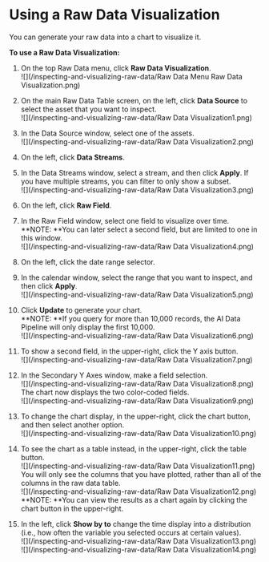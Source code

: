 # Using a Raw Data Visualization

You can generate your raw data into a chart to visualize it.

**To use a Raw Data Visualization:**

1. On the top Raw Data menu, click **Raw Data Visualization**.  
   ![](/inspecting-and-visualizing-raw-data/Raw Data Menu Raw Data Visualization.png)

2. On the main Raw Data Table screen, on the left, click **Data Source** to select the asset that you want to inspect.  
   ![](/inspecting-and-visualizing-raw-data/Raw Data Visualization1.png)

3. In the Data Source window, select one of the assets.  
   ![](/inspecting-and-visualizing-raw-data/Raw Data Visualization2.png)

4. On the left, click **Data Streams**.

5. In the Data Streams window, select a stream, and then click **Apply**. If you have multiple streams, you can filter to only show a subset.  
   ![](/inspecting-and-visualizing-raw-data/Raw Data Visualization3.png)

6. On the left, click **Raw Field**.

7. In the Raw Field window, select one field to visualize over time.  
   **NOTE: **You can later select a second field, but are limited to one in this window.  
   ![](/inspecting-and-visualizing-raw-data/Raw Data Visualization4.png)

8. On the left, click the date range selector.

9. In the calendar window, select the range that you want to inspect, and then click **Apply**.  
   ![](/inspecting-and-visualizing-raw-data/Raw Data Visualization5.png)

10. Click **Update** to generate your chart.  
    **NOTE: **If you query for more than 10,000 records, the AI Data Pipeline will only display the first 10,000.  
    ![](/inspecting-and-visualizing-raw-data/Raw Data Visualization6.png)

11. To show a second field, in the upper-right, click the Y axis button.  
    ![](/inspecting-and-visualizing-raw-data/Raw Data Visualization7.png)

12. In the Secondary Y Axes window, make a field selection.  
    ![](/inspecting-and-visualizing-raw-data/Raw Data Visualization8.png)  
    The chart now displays the two color-coded fields.  
    ![](/inspecting-and-visualizing-raw-data/Raw Data Visualization9.png)

13. To change the chart display, in the upper-right, click the chart button, and then select another option.  
    ![](/inspecting-and-visualizing-raw-data/Raw Data Visualization10.png)

14. To see the chart as a table instead, in the upper-right, click the table button.  
    ![](/inspecting-and-visualizing-raw-data/Raw Data Visualization11.png)  
    You will only see the columns that you have plotted, rather than all of the columns in the raw data table.  
    ![](/inspecting-and-visualizing-raw-data/Raw Data Visualization12.png)  
    **NOTE: **You can view the results as a chart again by clicking the chart button in the upper-right.

15. In the left, click **Show by to** change the time display into a distribution \(i.e., how often the variable you selected occurs at certain values\).  
    ![](/inspecting-and-visualizing-raw-data/Raw Data Visualization13.png)  
    ![](/inspecting-and-visualizing-raw-data/Raw Data Visualization14.png)



